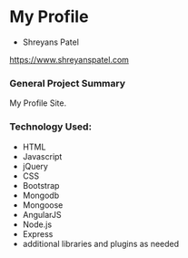 # My Profile

* Shreyans Patel

https://www.shreyanspatel.com

### General Project Summary

My Profile Site.

### Technology Used:

* HTML
* Javascript
* jQuery
* CSS
* Bootstrap
* Mongodb
* Mongoose
* AngularJS
* Node.js
* Express
* additional libraries and plugins as needed
